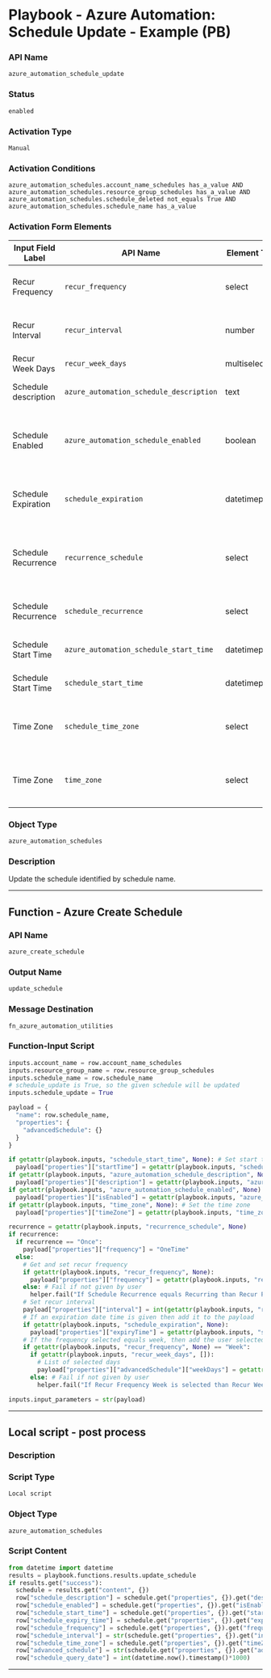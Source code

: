 <!--
    DO NOT MANUALLY EDIT THIS FILE
    THIS FILE IS AUTOMATICALLY GENERATED WITH resilient-sdk codegen
    Generated with resilient-sdk v51.0.0.0.430
-->

# Playbook - Azure Automation: Schedule Update - Example (PB)

### API Name
`azure_automation_schedule_update`

### Status
`enabled`

### Activation Type
`Manual`

### Activation Conditions
`azure_automation_schedules.account_name_schedules has_a_value AND azure_automation_schedules.resource_group_schedules has_a_value AND azure_automation_schedules.schedule_deleted not_equals True AND azure_automation_schedules.schedule_name has_a_value`

### Activation Form Elements
| Input Field Label | API Name | Element Type | Tooltip | Requirement |
| ----------------- | -------- | ------------ | ------- | ----------- |
| Recur Frequency | `recur_frequency` | select | The frequency of the schedule | Optional |
| Recur Interval | `recur_interval` | number | How often the schedule occurs | Optional |
| Recur Week Days | `recur_week_days` | multiselect | The days to occur on | Optional |
| Schedule description | `azure_automation_schedule_description` | text | Description of the schedule | Optional |
| Schedule Enabled | `azure_automation_schedule_enabled` | boolean | If the schedule is enabled or not. Defaults to True | Optional |
| Schedule Expiration | `schedule_expiration` | datetimepicker | The date and time the schedule expires | Optional |
| Schedule Recurrence | `recurrence_schedule` | select | The recurrence of the schedule. Once or recurring | Optional |
| Schedule Recurrence | `schedule_recurrence` | select | The recurrence of the schedule | Optional |
| Schedule Start Time | `azure_automation_schedule_start_time` | datetimepicker | The start time of the schedule | Optional |
| Schedule Start Time | `schedule_start_time` | datetimepicker | The start time of the schedule | Optional |
| Time Zone | `schedule_time_zone` | select | The time zone the schedule should be in | Optional |
| Time Zone | `time_zone` | select | The time zone the schedule should be in | Optional |

### Object Type
`azure_automation_schedules`

### Description
Update the schedule identified by schedule name.


---
## Function - Azure Create Schedule

### API Name
`azure_create_schedule`

### Output Name
`update_schedule`

### Message Destination
`fn_azure_automation_utilities`

### Function-Input Script
```python
inputs.account_name = row.account_name_schedules
inputs.resource_group_name = row.resource_group_schedules
inputs.schedule_name = row.schedule_name
# schedule_update is True, so the given schedule will be updated
inputs.schedule_update = True

payload = {
  "name": row.schedule_name,
  "properties": {
    "advancedSchedule": {}
  }
}

if getattr(playbook.inputs, "schedule_start_time", None): # Set start time
  payload["properties"]["startTime"] = getattr(playbook.inputs, "schedule_start_time", None)
if getattr(playbook.inputs, "azure_automation_schedule_description", None): # Set the description
  payload["properties"]["description"] = getattr(playbook.inputs, "azure_automation_schedule_description", None)
if getattr(playbook.inputs, "azure_automation_schedule_enabled", None) != None:
  payload["properties"]["isEnabled"] = getattr(playbook.inputs, "azure_automation_schedule_enabled", True)
if getattr(playbook.inputs, "time_zone", None): # Set the time zone
  payload["properties"]["timeZone"] = getattr(playbook.inputs, "time_zone", None)

recurrence = getattr(playbook.inputs, "recurrence_schedule", None)
if recurrence:
  if recurrence == "Once":
    payload["properties"]["frequency"] = "OneTime"
  else:
    # Get and set recur frequency
    if getattr(playbook.inputs, "recur_frequency", None):
      payload["properties"]["frequency"] = getattr(playbook.inputs, "recur_frequency", None)
    else: # Fail if not given by user
      helper.fail("If Schedule Recurrence equals Recurring than Recur Frequency must be given.")
    # Set recur interval
    payload["properties"]["interval"] = int(getattr(playbook.inputs, "recur_interval", 1))
    # If an expiration date time is given then add it to the payload
    if getattr(playbook.inputs, "schedule_expiration", None):
      payload["properties"]["expiryTime"] = getattr(playbook.inputs, "schedule_expiration", None)
    # If the frequency selected equals week, then add the user selected days to the payload
    if getattr(playbook.inputs, "recur_frequency", None) == "Week":
      if getattr(playbook.inputs, "recur_week_days", []):
        # List of selected days
        payload["properties"]["advancedSchedule"]["weekDays"] = getattr(playbook.inputs, "recur_week_days", [])
      else: # Fail if not given by user
        helper.fail("If Recur Frequency Week is selected than Recur Week Days must be given.")

inputs.input_parameters = str(payload)
```

---

## Local script - post process

### Description


### Script Type
`Local script`

### Object Type
`azure_automation_schedules`

### Script Content
```python
from datetime import datetime
results = playbook.functions.results.update_schedule
if results.get("success"):
  schedule = results.get("content", {})
  row["schedule_description"] = schedule.get("properties", {}).get("description", None)
  row["schedule_enabled"] = schedule.get("properties", {}).get("isEnabled", False)
  row["schedule_start_time"] = schedule.get("properties", {}).get("startTime", None)
  row["schedule_expiry_time"] = schedule.get("properties", {}).get("expiryTime", None)
  row["schedule_frequency"] = schedule.get("properties", {}).get("frequency", None)
  row["schedule_interval"] = str(schedule.get("properties", {}).get("interval", 1))
  row["schedule_time_zone"] = schedule.get("properties", {}).get("timeZone", None)
  row["advanced_schedule"] = str(schedule.get("properties", {}).get("advancedSchedule", {}))
  row["schedule_query_date"] = int(datetime.now().timestamp()*1000)
```

---

